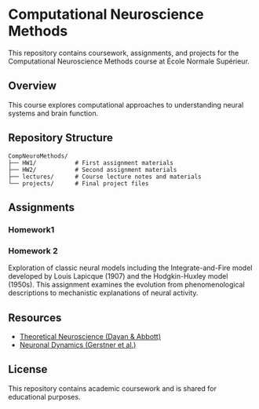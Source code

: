 # Computational Neuroscience Methods

This repository contains coursework, assignments, and projects for the Computational Neuroscience Methods course at École Normale Supérieur.

## Overview

This course explores computational approaches to understanding neural systems and brain function. 

## Repository Structure

```
CompNeuroMethods/
├── HW1/           # First assignment materials
├── HW2/           # Second assignment materials
├── lectures/      # Course lecture notes and materials
└── projects/      # Final project files
```

## Assignments

### Homework1

### Homework 2

Exploration of classic neural models including the Integrate-and-Fire model developed by Louis Lapicque (1907) and the Hodgkin-Huxley model (1950s). This assignment examines the evolution from phenomenological descriptions to mechanistic explanations of neural activity.

## Resources

- [Theoretical Neuroscience (Dayan &amp; Abbott)](https://mitpress.mit.edu/9780262541855/theoretical-neuroscience/)
- [Neuronal Dynamics (Gerstner et al.)](https://neuronaldynamics.epfl.ch/)

## License

This repository contains academic coursework and is shared for educational purposes.
